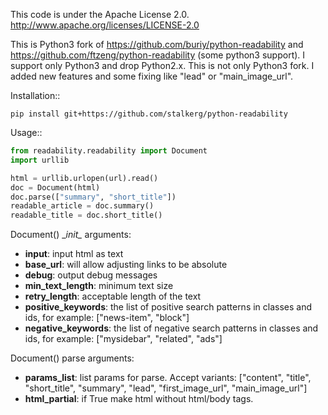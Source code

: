 This code is under the Apache License 2.0.  http://www.apache.org/licenses/LICENSE-2.0

This is Python3 fork of https://github.com/buriy/python-readability and 
https://github.com/ftzeng/python-readability (some python3 support).
I support only Python3 and drop Python2.x. 
This is not only Python3 fork. I added new features and some fixing like "lead" or "main_image_url". 

Installation::

    pip install git+https://github.com/stalkerg/python-readability

Usage::

```python
from readability.readability import Document
import urllib

html = urllib.urlopen(url).read()
doc = Document(html)
doc.parse(["summary", "short_title"])
readable_article = doc.summary()
readable_title = doc.short_title()
```

Document() \__init\__ arguments:

 - **input**: input html as text
 - **base_url**: will allow adjusting links to be absolute
 - **debug**: output debug messages
 - **min_text_length**: minimum text size
 - **retry_length**: acceptable length of the text
 - **positive_keywords**: the list of positive search patterns in classes and ids, for example: ["news-item", "block"]
 - **negative_keywords**: the list of negative search patterns in classes and ids, for example: ["mysidebar", "related", "ads"]

Document() parse arguments:
 - **params_list**: list params for parse. Accept variants: ["content", "title", "short\_title", "summary", "lead", "first\_image\_url", "main\_image\_url"]
 - **html_partial**: if True make html without html/body tags.